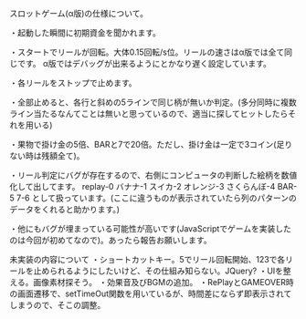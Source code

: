 スロットゲーム(α版)の仕様について。

・起動した瞬間に初期資金を聞かれます。

・スタートでリールが回転。大体0.15回転/s位。リールの速さはα版では全て同じです。
α版ではデバッグが出来るようにとかなり遅く設定しています。

・各リールをストップで止めます。

・全部止めると、各行と斜めの5ラインで同じ柄が無いか判定。(多分同時に複数ライン当たるなんてことは無いと思っているので、適当に探してヒットしたらそれを用いる)

・果物で掛け金の5倍、BARと7で20倍。ただし、掛け金は一定で3コイン(足りない時は残額全て)。

・リール判定にバグが存在するので、右側にコンピュータの判断した絵柄を数値化して出してます。
replay-0
バナナ-1
スイカ-2
オレンジ-3
さくらんぼ-4
BAR-5
7-6
として扱っています。(ここに違うものが表示されていたら列のパターンのデータをくれると助かります。)

・他にもバグが埋まっている可能性が高いです(JavaScriptでゲームを実装したのは今回が初めてなので)。あったら報告お願いします。

未実装の内容について
・ショートカットキー。5でリール回転開始、123で各リールを止められるようにしたいけど、その仕組み知らない。JQuery?
・UIを整える。画像素材探そう。
・効果音及びBGMの追加。
・RePlayとGAMEOVER時の画面遷移で、setTimeOut関数を用いているが、時間差にならず即表示されてしまうので、そこの調整。
